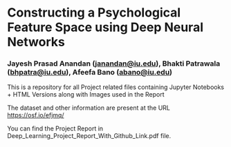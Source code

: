 # Constructing a Psychological Feature Space using Deep Neural Networks
### Jayesh Prasad Anandan (janandan@iu.edu), Bhakti Patrawala (bhpatra@iu.edu), Afeefa Bano (abano@iu.edu)

This is a repository for all Project related files containing Jupyter Notebooks + HTML Versions along with Images used in the Report

The dataset and other information are present at the URL https://osf.io/efjmq/

You can find the Project Report in Deep_Learning_Project_Report_With_Github_Link.pdf file. 
